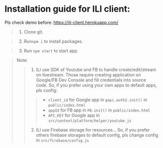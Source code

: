 # Installation guide for ILI client:
Pls check demo before: https://ili-client.herokuapp.com/
> 1. Clone git.

> 2. Run`npm i` to install packages.

> 3. Run `npm start` to start app.

> Note: 
>> 1. ILI use SDK of Youtube and FB to handle create/edit/stream on livestream. Those require creating application on Google/FB Dev Console and fill credentials into source code. So, if you prefer using your own apps to default apps, pls config:
>>> - `client_id` for Google app in `gapi.auth2.init()` in `public/index.html`
>>> - `appId` for FB app in `FB.init()` in `public/index.html`
>>> - `API_KEY` for Google app in `src/context/platform/helper/youtube.js`
>> 2. ILI use Firebase storage for resources... So, if you prefer others firebase storages to default config, pls change config in `src/firebase/config.js`